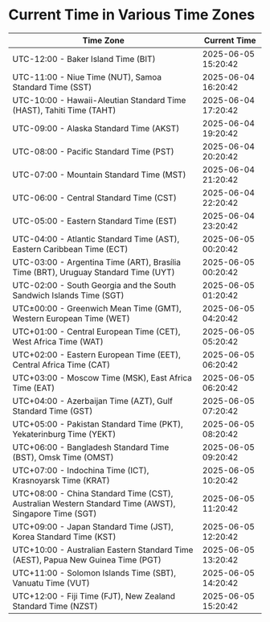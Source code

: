 # Current Time in Various Time Zones

| Time Zone | Current Time |
|-----------|--------------|
| UTC-12:00 - Baker Island Time (BIT) | 2025-06-05 15:20:42 |
| UTC-11:00 - Niue Time (NUT), Samoa Standard Time (SST) | 2025-06-04 16:20:42 |
| UTC-10:00 - Hawaii-Aleutian Standard Time (HAST), Tahiti Time (TAHT) | 2025-06-04 17:20:42 |
| UTC-09:00 - Alaska Standard Time (AKST) | 2025-06-04 19:20:42 |
| UTC-08:00 - Pacific Standard Time (PST) | 2025-06-04 20:20:42 |
| UTC-07:00 - Mountain Standard Time (MST) | 2025-06-04 21:20:42 |
| UTC-06:00 - Central Standard Time (CST) | 2025-06-04 22:20:42 |
| UTC-05:00 - Eastern Standard Time (EST) | 2025-06-04 23:20:42 |
| UTC-04:00 - Atlantic Standard Time (AST), Eastern Caribbean Time (ECT) | 2025-06-05 00:20:42 |
| UTC-03:00 - Argentina Time (ART), Brasília Time (BRT), Uruguay Standard Time (UYT) | 2025-06-05 00:20:42 |
| UTC-02:00 - South Georgia and the South Sandwich Islands Time (SGT) | 2025-06-05 01:20:42 |
| UTC±00:00 - Greenwich Mean Time (GMT), Western European Time (WET) | 2025-06-05 04:20:42 |
| UTC+01:00 - Central European Time (CET), West Africa Time (WAT) | 2025-06-05 05:20:42 |
| UTC+02:00 - Eastern European Time (EET), Central Africa Time (CAT) | 2025-06-05 06:20:42 |
| UTC+03:00 - Moscow Time (MSK), East Africa Time (EAT) | 2025-06-05 06:20:42 |
| UTC+04:00 - Azerbaijan Time (AZT), Gulf Standard Time (GST) | 2025-06-05 07:20:42 |
| UTC+05:00 - Pakistan Standard Time (PKT), Yekaterinburg Time (YEKT) | 2025-06-05 08:20:42 |
| UTC+06:00 - Bangladesh Standard Time (BST), Omsk Time (OMST) | 2025-06-05 09:20:42 |
| UTC+07:00 - Indochina Time (ICT), Krasnoyarsk Time (KRAT) | 2025-06-05 10:20:42 |
| UTC+08:00 - China Standard Time (CST), Australian Western Standard Time (AWST), Singapore Time (SGT) | 2025-06-05 11:20:42 |
| UTC+09:00 - Japan Standard Time (JST), Korea Standard Time (KST) | 2025-06-05 12:20:42 |
| UTC+10:00 - Australian Eastern Standard Time (AEST), Papua New Guinea Time (PGT) | 2025-06-05 13:20:42 |
| UTC+11:00 - Solomon Islands Time (SBT), Vanuatu Time (VUT) | 2025-06-05 14:20:42 |
| UTC+12:00 - Fiji Time (FJT), New Zealand Standard Time (NZST) | 2025-06-05 15:20:42 |
